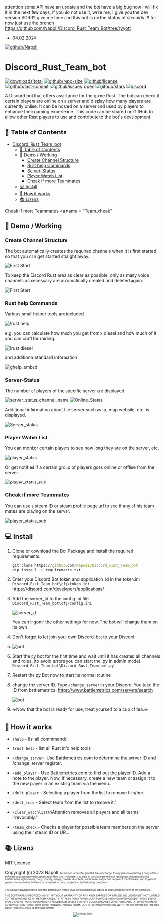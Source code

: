 attention some API have an update and the bot have a big bug now I will fix it in the next few days, if you do not use it, write me, I give you the dev version SORRY give me time and this bot is on the status of sterioids !!!
for now just use the brench https://github.com/NapoII/Discord_Rust_Team_Bot/tree/ryyott
- 04.02.2024

[![github/NapoII](https://raw.githubusercontent.com/NapoII/Discord_Rust_Team_bot/main/README_img/Readme_top.png)](https://github.com/NapoII)

# Discord_Rust_Team_bot

[![downloads/total](https://img.shields.io/github/downloads/NapoII/Discord_Rust_Team_bot/total)](https://github.com/NapoII/Discord_Rust_Team_bot/archive/refs/heads/main.zip) [![github/repo-size](https://img.shields.io/github/repo-size/NapoII/Discord_Rust_Team_bot)](https://github.com/NapoII/Discord_Rust_Team_bot/archive/refs/heads/main.zip) [![github/license](https://img.shields.io/github/license/NapoII/Discord_Rust_Team_bot)](https://github.com/NapoII/Discord_Rust_Team_bot/blob/main/LICENSE) [![github/last-commit](https://img.shields.io/github/downloads/NapoII/Discord_Rust_Team_bot/total)](https://img.shields.io/github/issues/NapoII/Discord_Rust_Team_bot?style=plastic) [![github/issues_open](https://img.shields.io/github/issues/NapoII/Discord_Rust_Team_bot?style=plastic)](https://img.shields.io/github/issues-raw/NapoII/Discord_Rust_Team_bot) [![github/stars](https://img.shields.io/github/stars/NapoII/Discord_Rust_Team_bot?style=social)](https://github.com/NapoII/Discord_Rust_Team_bot/stargazers) [![discord](https://img.shields.io/discord/190307701169979393)](https://discord.gg/knTKtKVfnr)

 A Discord bot that offers assistance for the game Rust. The bot can check if certain players are online on a server and display how many players are currently online. It can be hosted on a server and used by players to enhance their gaming experience. This code can be shared on GitHub to allow other Rust players to use and contribute to the bot's development. 

## 📝 Table of Contents
- [Discord\_Rust\_Team\_bot](#discord_rust_team_bot)
  - [📝 Table of Contents](#-table-of-contents)
  - [🎥 Demo / Working ](#-demo--working-)
    - [Create Channel Structure ](#create-channel-structure-)
    - [Rust help Commands ](#rust-help-commands-)
    - [Server-Status ](#server-status-)
    - [Player Watch List ](#player-watch-list-)
    - [Cheak if more Teammates ](#cheak-if-more-teammates-)
  - [💻 Install ](#-install-)
  - [💭 How it works ](#-how-it-works-)
  - [📚 Lizenz ](#-lizenz-)

Cheak if more Teammates <a name = "Team_cheak"
## 🎥 Demo / Working <a name = "demo"></a>

### Create Channel Structure <a name = "Structure"></a>
The bot automatically creates the required channels when it is first started so that you can get started straight away.

![First Start](https://raw.githubusercontent.com/NapoII/Discord_Rust_Team_Bot/main/README_img/auto_channel_gen.gif)

To keep the Discord Rust area as clear as possible, only as many voice channels as necessary are automatically created and deleted again.

![First Start](https://raw.githubusercontent.com/NapoII/Discord_Rust_Team_Bot/main/README_img/voice_channel_create_auto.gif)

### Rust help Commands <a name = "!rust"></a>

Various small helper tools are included

![!rust help](https://raw.githubusercontent.com/NapoII/Discord_Rust_Team_Bot/main/README_img/rust_help_list.png)

e.g. you can calculate how much you get from x diesel and how much of it you can craft for raiding.

![!rust diesel](https://raw.githubusercontent.com/NapoII/Discord_Rust_Team_Bot/main/README_img/rust_diesel.gif)

and additional standard information

![ghelp_embed](https://raw.githubusercontent.com/NapoII/Discord_Rust_Team_bot/main/README_img/rust-help_embed.png)


### Server-Status <a name = "server"></a>

The number of players of the specific server are displayed

![server_status_channel_name](https://raw.githubusercontent.com/NapoII/Discord_Rust_Team_Bot/main/README_img/server_status_channel_name.png)
![Online_Status](https://raw.githubusercontent.com/NapoII/Discord_Rust_Team_bot/main/README_img/Online_Status.png)

Additional information about the server such as ip, map website, etc. is displayed.

![Server_status](https://raw.githubusercontent.com/NapoII/Discord_Rust_Team_bot/main/README_img/Server_status.png)


### Player Watch List <a name = "Player_Watch_List"></a>
You can monitor certain players to see how long they are on the server, etc.

![player_status](https://raw.githubusercontent.com/NapoII/Discord_Rust_Team_Bot/main/README_img/player_status.png)

Or get notified if a certain group of players goes online or offline from the server.

![player_status_sub](https://raw.githubusercontent.com/NapoII/Discord_Rust_Team_Bot/main/README_img/sub.gif)

### Cheak if more Teammates <a name = "Team_cheak"></a>
You can use a steam ID or steam profile page url to see if any of his team mates are playing on the server.

![player_status_sub](https://raw.githubusercontent.com/NapoII/Discord_Rust_Team_Bot/main/README_img/teack_check.gif)



## 💻 Install <a name = "usage"></a>

1. Clone or download the Bot Package and install the required requirements.
    ```cmd
    git clone https://github.com/NapoII/Discord_Rust_Team_bot
    pip install -r requirements.txt
    ```

2. Enter your Discord Bot token and application_id in the token.ini             `Discord_Rust_Team_bot\cfg\token.ini`
    https://discord.com/developers/applications/

3. Add the server_id to the config.ini file 
   `Discord_Rust_Team_bot\cfg\config.ini`
   
    ![server_id](https://raw.githubusercontent.com/NapoII/Discord_Rust_Team_Bot/main/README_img/Server_id.gif)
    
    You can ingonir the other settings for now. The bot will change them on its own

4. Don't forget to let join your own Discord-bot to your Discord
5. 
    ![bot](https://raw.githubusercontent.com/NapoII/Discord_Rust_Team_Bot/main/README_img/bot.gif)

5. Start the py bot for the first time and wait until it has created all channels and roles. (to avoid errors you can start the .py in admin mode) 
    `Discord_Rust_Team_bot\Discord_Rust_Team_bot.py`

6. Restart the py Bot now to start its normal routine

7. change the server ID. Type `/change_server` in your Discord.
    You take the ID from battlemetrics: https://www.battlemetrics.com/servers/search
    
    ![bot](https://raw.githubusercontent.com/NapoII/Discord_Rust_Team_Bot/main/README_img/server_id_first.gif)
    
8. ☕Now that the bot is ready for use, treat yourself to a cup of tea.☕


## 💭 How it works <a name = "Use"></a>
- `!help` - list all commmands
- `!rust help` - list all Rust info help tools
- `/change_server`- Use Battlemetrics.com to determine the server ID and /change_server register.

- `/add_player` - Use Battlemetrics.com to find out the player ID. Add a note to the player. Now, if necessary, create a new team or assign it to the new player in an existing team via the menu..
- `/delt_player` - Selecting a player from the list to remove him/her.
- `/delt_team` - Select team from the list to remove it."
- `/clear_watchlist`\nAttention removes all players and all teams irrevocably."
- `/team_check` - Checks a player for possible team members on the server using their steam ID or URL.


## 📚 Lizenz <a name = "Lizenz"></a>
MIT License

Copyright (c) 2023 NapoII
<small><small><small>
Permission is hereby granted, free of charge, to any person obtaining a copy
of this software and associated documentation files (the "Software"), to deal
in the Software without restriction, including without limitation the rights
to use, copy, modify, merge, publish, distribute, sublicense, and/or sell
copies of the Software, and to permit persons to whom the Software is
furnished to do so, subject to the following conditions:

The above copyright notice and this permission notice shall be included in all
copies or substantial portions of the Software.

THE SOFTWARE IS PROVIDED "AS IS", WITHOUT WARRANTY OF ANY KIND, EXPRESS OR
IMPLIED, INCLUDING BUT NOT LIMITED TO THE WARRANTIES OF MERCHANTABILITY,
FITNESS FOR A PARTICULAR PURPOSE AND NONINFRINGEMENT. IN NO EVENT SHALL THE
AUTHORS OR COPYRIGHT HOLDERS BE LIABLE FOR ANY CLAIM, DAMAGES OR OTHER
LIABILITY, WHETHER IN AN ACTION OF CONTRACT, TORT OR OTHERWISE, ARISING FROM,
OUT OF OR IN CONNECTION WITH THE SOFTWARE OR THE USE OR OTHER DEALINGS IN THE
SOFTWARE
    
<p align="center">
<img src="https://raw.githubusercontent.com/NapoII/NapoII/233630a814f7979f575c7f764dbf1f4804b05332/Bottom.svg" alt="Github Stats" />
</p>
